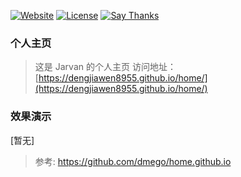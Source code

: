 [![Website](https://img.shields.io/website-up-down-green-red/http/i.dmego.me.svg)](http://i.dmego.me/)
[![License](https://img.shields.io/github/license/dmego/home.github.io.svg)](/LICENSE)
[![Say Thanks](https://img.shields.io/badge/Say-Thanks!-1EAEDB.svg)](https://saythanks.io/to/dmego)

### 个人主页

>这是 Jarvan 的个人主页
访问地址：[https://dengjiawen8955.github.io/home/](https://dengjiawen8955.github.io/home/)
### 效果演示
[暂无]

> 参考: https://github.com/dmego/home.github.io
